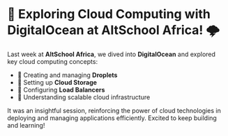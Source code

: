 # 🚀 Exploring Cloud Computing with DigitalOcean at AltSchool Africa! 🌩️

Last week at **AltSchool Africa**, we dived into **DigitalOcean** and explored key cloud computing concepts:

- 🔹 Creating and managing **Droplets**  
- 🔹 Setting up **Cloud Storage**  
- 🔹 Configuring **Load Balancers**  
- 🔹 Understanding scalable cloud infrastructure  

It was an insightful session, reinforcing the power of cloud technologies in deploying and managing applications efficiently. Excited to keep building and learning!  

